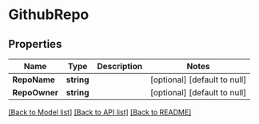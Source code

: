 # GithubRepo

## Properties
Name | Type | Description | Notes
------------ | ------------- | ------------- | -------------
**RepoName** | **string** |  | [optional] [default to null]
**RepoOwner** | **string** |  | [optional] [default to null]

[[Back to Model list]](../README.md#documentation-for-models) [[Back to API list]](../README.md#documentation-for-api-endpoints) [[Back to README]](../README.md)

